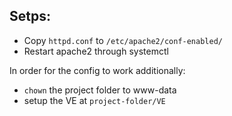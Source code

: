 ## Setps:

* Copy `httpd.conf` to `/etc/apache2/conf-enabled/`
* Restart apache2 through systemctl


In order for the config to work additionally:
* `chown` the project folder to www-data
* setup the VE at `project-folder/VE`